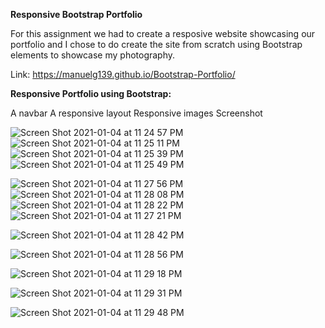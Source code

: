 <b>Responsive Bootstrap Portfolio</b>

For this assignment we had to create a resposive website showcasing our portfolio and I chose to do create the site from scratch using Bootstrap elements to showcase my photography.


Link: https://manuelg139.github.io/Bootstrap-Portfolio/


<b>Responsive Portfolio using Bootstrap:</b>

A navbar
A responsive layout
Responsive images
Screenshot


![Screen Shot 2021-01-04 at 11 24 57 PM](https://user-images.githubusercontent.com/75399668/103610421-c2f14080-4ee5-11eb-8e04-b45468caa7a7.png)
![Screen Shot 2021-01-04 at 11 25 11 PM](https://user-images.githubusercontent.com/75399668/103610419-c2f14080-4ee5-11eb-83b2-7cc355bd4543.png)
![Screen Shot 2021-01-04 at 11 25 39 PM](https://user-images.githubusercontent.com/75399668/103610417-c1c01380-4ee5-11eb-8574-cb94b70b4fdc.png)
![Screen Shot 2021-01-04 at 11 25 49 PM](https://user-images.githubusercontent.com/75399668/103610413-c1277d00-4ee5-11eb-8e55-af094919d0b7.png)


![Screen Shot 2021-01-04 at 11 27 56 PM](https://user-images.githubusercontent.com/75399668/103610655-43b03c80-4ee6-11eb-9d91-fc4b4c475b60.png)
![Screen Shot 2021-01-04 at 11 28 08 PM](https://user-images.githubusercontent.com/75399668/103610654-43b03c80-4ee6-11eb-993b-68f88ed7d3ef.png)
![Screen Shot 2021-01-04 at 11 28 22 PM](https://user-images.githubusercontent.com/75399668/103610653-4317a600-4ee6-11eb-818f-e11a3717c225.png)
![Screen Shot 2021-01-04 at 11 27 21 PM](https://user-images.githubusercontent.com/75399668/103610656-4448d300-4ee6-11eb-8bb5-e9af8ee6e214.png)

![Screen Shot 2021-01-04 at 11 28 42 PM](https://user-images.githubusercontent.com/75399668/103610651-4317a600-4ee6-11eb-9064-94220c513bd9.png)

![Screen Shot 2021-01-04 at 11 28 56 PM](https://user-images.githubusercontent.com/75399668/103610650-427f0f80-4ee6-11eb-9f8d-af2e88a25c11.png)

![Screen Shot 2021-01-04 at 11 29 18 PM](https://user-images.githubusercontent.com/75399668/103610648-427f0f80-4ee6-11eb-92b6-a71d29e48bd7.png)

![Screen Shot 2021-01-04 at 11 29 31 PM](https://user-images.githubusercontent.com/75399668/103610647-41e67900-4ee6-11eb-8327-1f34e909db35.png)

![Screen Shot 2021-01-04 at 11 29 48 PM](https://user-images.githubusercontent.com/75399668/103610645-414de280-4ee6-11eb-942a-85034aec4528.png)


